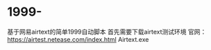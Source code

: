 # 1999-
基于网易airtext的简单1999自动脚本
首先需要下载airtext测试环境
官网：https://airtest.netease.com/index.html
Airtext.exe
